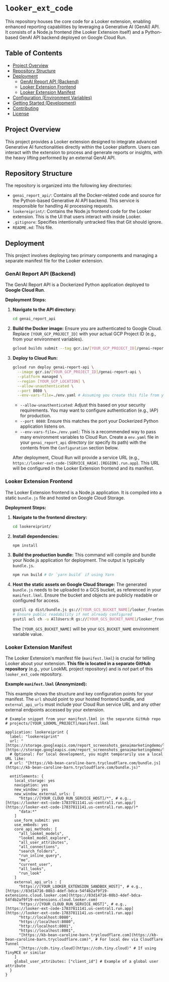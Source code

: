 # `looker_ext_code`

This repository houses the core code for a Looker extension, enabling enhanced reporting capabilities by leveraging a Generative AI (GenAI) API. It consists of a Node.js frontend (the Looker Extension itself) and a Python-based GenAI API backend deployed on Google Cloud Run.

## Table of Contents

* [Project Overview](#project-overview)
* [Repository Structure](#repository-structure)
* [Deployment](#deployment)
    * [GenAI Report API (Backend)](#genai-report-api-backend)
    * [Looker Extension Frontend](#looker-extension-frontend)
    * [Looker Extension Manifest](#looker-extension-manifest)
* [Configuration (Environment Variables)](#configuration-environment-variables)
* [Getting Started (Development)](#getting-started-development)
* [Contributing](#contributing)
* [License](#license)

## Project Overview

This project provides a Looker extension designed to integrate advanced Generative AI functionalities directly within the Looker platform. Users can interact with the extension to process and generate reports or insights, with the heavy lifting performed by an external GenAI API.

## Repository Structure

The repository is organized into the following key directories:

* `genai_report_api/`: Contains all the Docker-related code and source for the Python-based Generative AI API backend. This service is responsible for handling AI processing requests.
* `lookereiprint/`: Contains the Node.js frontend code for the Looker extension. This is the UI that users interact with inside Looker.
* `.gitignore`: Specifies intentionally untracked files that Git should ignore.
* `README.md`: This file.

## Deployment

This project involves deploying two primary components and managing a separate manifest file for the Looker extension.

### GenAI Report API (Backend)

The GenAI Report API is a Dockerized Python application deployed to **Google Cloud Run**.

**Deployment Steps:**

1.  **Navigate to the API directory:**
    ```bash
    cd genai_report_api
    ```
2.  **Build the Docker image:**
    Ensure you are authenticated to Google Cloud. Replace `[YOUR_GCP_PROJECT_ID]` with your actual GCP Project ID (e.g., from your environment variables).
    ```bash
    gcloud builds submit --tag gcr.io/[YOUR_GCP_PROJECT_ID]/genai-report-api
    ```
3.  **Deploy to Cloud Run:**
    ```bash
    gcloud run deploy genai-report-api \
      --image gcr.io/[YOUR_GCP_PROJECT_ID]/genai-report-api \
      --platform managed \
      --region [YOUR_GCP_LOCATION] \
      --allow-unauthenticated \
      --port 8080 \
      --env-vars-file=./env.yaml # Assuming you create this file from your environment variables
    ```
    * `--allow-unauthenticated`: Adjust this based on your security requirements. You may want to configure authentication (e.g., IAP) for production.
    * `--port 8080`: Ensure this matches the port your Dockerized Python application listens on.
    * `--env-vars-file=./env.yaml`: This is a recommended way to pass many environment variables to Cloud Run. Create a `env.yaml` file in your `genai_report_api` directory (or specify its path) with the contents from the `Configuration` section below.

    After deployment, Cloud Run will provide a service URL (e.g., `https://looker-ext-code-[SERVICE_HASH].[REGION].run.app`). This URL will be configured in the Looker Extension frontend and its manifest.

### Looker Extension Frontend

The Looker Extension frontend is a Node.js application. It is compiled into a static `bundle.js` file and hosted on Google Cloud Storage.

**Deployment Steps:**

1.  **Navigate to the frontend directory:**
    ```bash
    cd lookereiprint/
    ```
2.  **Install dependencies:**
    ```bash
    npm install
    ```
3.  **Build the production bundle:**
    This command will compile and bundle your Node.js application for deployment. The output is typically `bundle.js`.
    ```bash
    npm run build # Or `yarn build` if using Yarn
    ```
4.  **Host the static assets on Google Cloud Storage:**
    The generated `bundle.js` needs to be uploaded to a GCS bucket, as referenced in your `manifest.lkml`. Ensure the bucket and objects are publicly readable or configured for access.
    ```bash
    gsutil cp dist/bundle.js gs://[YOUR_GCS_BUCKET_NAME]/looker_frontend/bundle.js
    # Ensure public readability if not already configured
    gsutil acl ch -u AllUsers:R gs://[YOUR_GCS_BUCKET_NAME]/looker_frontend/bundle.js
    ```
    The `[YOUR_GCS_BUCKET_NAME]` will be your `GCS_BUCKET_NAME` environment variable value.

### Looker Extension Manifest

The Looker Extension's manifest file (`manifest.lkml`) is crucial for telling Looker about your extension. **This file is located in a separate GitHub repository** (e.g., your LookML project repository) and is *not* part of this `looker_ext_code` repository.

**Example `manifest.lkml` (Anonymized):**

This example shows the structure and key configuration points for your manifest. The `url` should point to your hosted frontend bundle, and `external_api_urls` must include your Cloud Run service URL and any other external endpoints accessed by your extension.

```lookml
# Example snippet from your manifest.lkml in the separate GitHub repo
# projects/[YOUR_LOOKML_PROJECT]/manifest.lkml

application: lookereiprint {
  label: "lookereiprint"
  url: "[https://storage.googleapis.com/report_screenshots_genaimarketingdemo/looker_frontend/bundle.js](https://storage.googleapis.com/report_screenshots_genaimarketingdemo/looker_frontend/bundle.js)"
  # Optional: For local development, you might temporarily use a local URL like:
  # url: "[https://kb-bean-caroline-barn.trycloudflare.com/bundle.js](https://kb-bean-caroline-barn.trycloudflare.com/bundle.js)"

  entitlements: {
    local_storage: yes
    navigation: yes
    new_window: yes
    new_window_external_urls: [
      "https://[YOUR_CLOUD_RUN_SERVICE_HOST]/*", # e.g., [https://looker-ext-code-17837811141.us-central1.run.app/](https://looker-ext-code-17837811141.us-central1.run.app/)*
      "data:*"
    ]
    use_form_submit: yes
    use_embeds: yes
    core_api_methods: [
      "all_lookml_models",
      "lookml_model_explore",
      "all_user_attributes",
      "all_connections",
      "search_folders",
      "run_inline_query",
      "me",
      "current_user",
      "all_looks",
      "run_look"
    ]
    external_api_urls : [
      "https://[YOUR_LOOKER_EXTENSION_SANDBOX_HOST]", # e.g., [https://83d14716-08b3-4def-bdca-54f4b2af9f19-extensions.cloud.looker.com](https://83d14716-08b3-4def-bdca-54f4b2af9f19-extensions.cloud.looker.com)
      "https://[YOUR_CLOUD_RUN_SERVICE_HOST]", # e.g., [https://looker-ext-code-17837811141.us-central1.run.app](https://looker-ext-code-17837811141.us-central1.run.app)
      "http://localhost:8080",
      "https://localhost:8080",
      "http://localhost:8001",
      "https://localhost:8001",
      "[https://kb-bean-caroline-barn.trycloudflare.com](https://kb-bean-caroline-barn.trycloudflare.com)", # For local dev via Cloudflare Tunnel
      "[https://cdn.tiny.cloud](https://cdn.tiny.cloud)" # If using TinyMCE or similar
    ]
    global_user_attributes: ["client_id"] # Example of a global user attribute
  }
}
